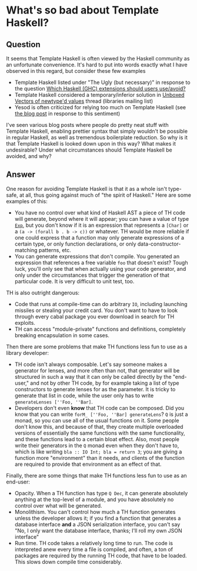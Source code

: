 
# What&apos;s so bad about Template Haskell?

## Question
        
It seems that Template Haskell is often viewed by the Haskell community as an unfortunate convenience. It's hard to put into words exactly what I have observed in this regard, but consider these few examples

*   Template Haskell listed under "The Ugly (but necessary)" in response to the question [Which Haskell (GHC) extensions should users use/avoid?](https://stackoverflow.com/a/10849782/208257)
*   Template Haskell considered a temporary/inferior solution in [Unboxed Vectors of newtype'd values](http://www.haskell.org/pipermail/libraries/2012-May/017815.html) thread (libraries mailing list)
*   Yesod is often criticized for relying too much on Template Haskell (see [the blog post](http://www.yesodweb.com/blog/2011/04/yesod-template-haskell) in response to this sentiment)

I've seen various blog posts where people do pretty neat stuff with Template Haskell, enabling prettier syntax that simply wouldn't be possible in regular Haskell, as well as tremendous boilerplate reduction. So why is it that Template Haskell is looked down upon in this way? What makes it undesirable? Under what circumstances should Template Haskell be avoided, and why?

## Answer
        
One reason for avoiding Template Haskell is that it as a whole isn't type-safe, at all, thus going against much of "the spirit of Haskell." Here are some examples of this:

*   You have no control over what kind of Haskell AST a piece of TH code will generate, beyond where it will appear; you can have a value of type [`Exp`](http://hackage.haskell.org/packages/archive/template-haskell/latest/doc/html/Language-Haskell-TH-Syntax.html#t:Exp), but you don't know if it is an expression that represents a `[Char]` or a `(a -> (forall b . b -> c))` or whatever. TH would be more reliable if one could express that a function may only generate expressions of a certain type, or only function declarations, or only data-constructor-matching patterns, etc.
*   You can generate expressions that don't compile. You generated an expression that references a free variable `foo` that doesn't exist? Tough luck, you'll only see that when actually using your code generator, and only under the circumstances that trigger the generation of that particular code. It is very difficult to unit test, too.

TH is also outright dangerous:

*   Code that runs at compile-time can do arbitrary `IO`, including launching missiles or stealing your credit card. You don't want to have to look through every cabal package you ever download in search for TH exploits.
*   TH can access "module-private" functions and definitions, completely breaking encapsulation in some cases.

Then there are some problems that make TH functions less fun to use as a library developer:

*   TH code isn't always composable. Let's say someone makes a generator for lenses, and more often than not, that generator will be structured in such a way that it can only be called directly by the "end-user," and not by other TH code, by for example taking a list of type constructors to generate lenses for as the parameter. It is tricky to generate that list in code, while the user only has to write `generateLenses [''Foo, ''Bar]`.
*   Developers don't even **know** that TH code can be composed. Did you know that you can write `forM_ [''Foo, ''Bar] generateLens`? `Q` is just a monad, so you can use all of the usual functions on it. Some people don't know this, and because of that, they create multiple overloaded versions of essentially the same functions with the same functionality, and these functions lead to a certain bloat effect. Also, most people write their generators in the `Q` monad even when they don't have to, which is like writing `bla :: IO Int; bla = return 3`; you are giving a function more "environment" than it needs, and clients of the function are required to provide that environment as an effect of that.

Finally, there are some things that make TH functions less fun to use as an end-user:

*   Opacity. When a TH function has type `Q Dec`, it can generate absolutely anything at the top-level of a module, and you have absolutely no control over what will be generated.
*   Monolithism. You can't control how much a TH function generates unless the developer allows it; if you find a function that generates a database interface **and** a JSON serialization interface, you can't say "No, I only want the database interface, thanks; I'll roll my own JSON interface"
*   Run time. TH code takes a relatively long time to run. The code is interpreted anew every time a file is compiled, and often, a ton of packages are required by the running TH code, that have to be loaded. This slows down compile time considerably.
